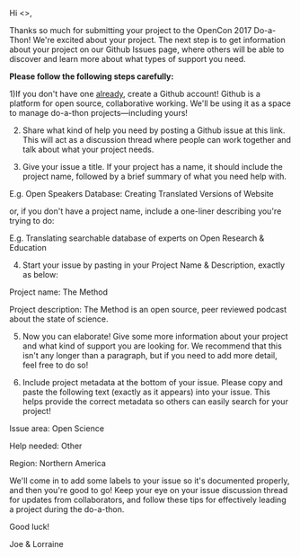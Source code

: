 Hi <<name>>,

Thanks so much for submitting your project to the OpenCon 2017 Do-a-Thon! We're excited about your project. The next step is to get information about your project on our Github Issues page, where others will be able to discover and learn more about what types of support you need.  

**Please follow the following steps carefully:**

1)If you don't have one [already](https://aurl.org), create a Github account! Github is a platform for open source, collaborative working. We'll be using it as a space to manage do-a-thon projects—including yours! 

2) Share what kind of help you need by posting a Github issue at this link. This will act as a discussion thread where people can work together and talk about what your project needs. 

3) Give your issue a title. If your project has a name, it should include the project name, followed by a brief summary of what you need help with. 

E.g. Open Speakers Database: Creating Translated Versions of Website

or, if you don't have a project name, include a one-liner describing you're trying to do:

E.g. Translating searchable database of experts on Open Research & Education 

4) Start your issue by pasting in your Project Name & Description, exactly as below:  

Project name: The Method

Project description: The Method is an open source, peer reviewed podcast about the state of science. 

5) Now you can elaborate! Give some more information about your project and what kind of support you are looking for. We recommend that this isn't any longer than a paragraph, but if you need to add more detail, feel free to do so! 

6) Include project metadata at the bottom of your issue. Please copy and paste the following text (exactly as it appears) into your issue. This helps provide the correct metadata so others can easily search for your project! 

Issue area: Open Science

Help needed: Other

Region: Northern America

We'll come in to add some labels to your issue so it's documented properly, and then you're good to go! Keep your eye on your issue discussion thread for updates from collaborators, and follow these tips for effectively leading a project during the do-a-thon.

Good luck!

Joe & Lorraine
